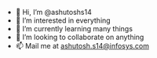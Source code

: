 - 👋 Hi, I’m @ashutoshs14
- 👀 I’m interested in everything
- 🌱 I’m currently learning many things
- 💞️ I’m looking to collaborate on anything
- 📫 Mail me at ashutosh.s14@infosys.com

<!---
ashutoshs14/ashutoshs14 is a ✨ special ✨ repository because its `README.md` (this file) appears on your GitHub profile.
You can click the Preview link to take a look at your changes.
--->
